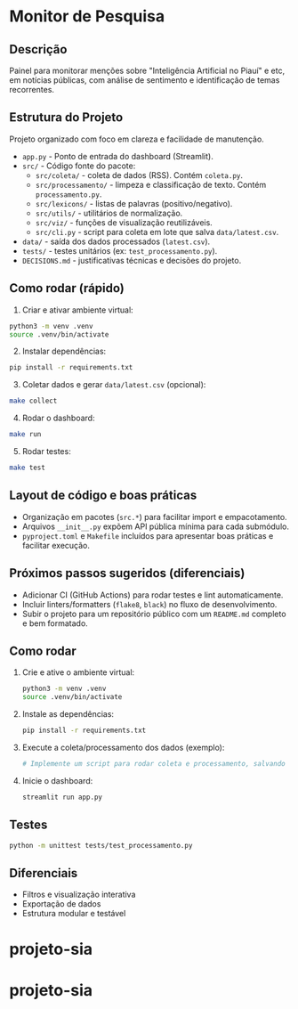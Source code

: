 # Monitor de Pesquisa

## Descrição
Painel para monitorar menções sobre "Inteligência Artificial no Piauí" e etc, em notícias públicas, com análise de sentimento e identificação de temas recorrentes.

## Estrutura do Projeto

Projeto organizado com foco em clareza e facilidade de manutenção.

- `app.py` - Ponto de entrada do dashboard (Streamlit).
- `src/` - Código fonte do pacote:
   - `src/coleta/` - coleta de dados (RSS). Contém `coleta.py`.
   - `src/processamento/` - limpeza e classificação de texto. Contém `processamento.py`.
   - `src/lexicons/` - listas de palavras (positivo/negativo).
   - `src/utils/` - utilitários de normalização.
   - `src/viz/` - funções de visualização reutilizáveis.
   - `src/cli.py` - script para coleta em lote que salva `data/latest.csv`.
- `data/` - saída dos dados processados (`latest.csv`).
- `tests/` - testes unitários (ex: `test_processamento.py`).
- `DECISIONS.md` - justificativas técnicas e decisões do projeto.

## Como rodar (rápido)

1. Criar e ativar ambiente virtual:

```bash
python3 -m venv .venv
source .venv/bin/activate
```

2. Instalar dependências:

```bash
pip install -r requirements.txt
```

3. Coletar dados e gerar `data/latest.csv` (opcional):

```bash
make collect
```

4. Rodar o dashboard:

```bash
make run
```

5. Rodar testes:

```bash
make test
```

## Layout de código e boas práticas

- Organização em pacotes (`src.*`) para facilitar import e empacotamento.
- Arquivos `__init__.py` expõem API pública mínima para cada submódulo.
- `pyproject.toml` e `Makefile` incluídos para apresentar boas práticas e facilitar execução.

## Próximos passos sugeridos (diferenciais)

- Adicionar CI (GitHub Actions) para rodar testes e lint automaticamente.
- Incluir linters/formatters (`flake8`, `black`) no fluxo de desenvolvimento.
- Subir o projeto para um repositório público com um `README.md` completo e bem formatado.


## Como rodar
1. Crie e ative o ambiente virtual:
   ```bash
   python3 -m venv .venv
   source .venv/bin/activate
   ```
2. Instale as dependências:
   ```bash
   pip install -r requirements.txt
   ```
3. Execute a coleta/processamento dos dados (exemplo):
   ```bash
   # Implemente um script para rodar coleta e processamento, salvando em data/latest.csv
   ```
4. Inicie o dashboard:
   ```bash
   streamlit run app.py
   ```

## Testes
```bash
python -m unittest tests/test_processamento.py
```

## Diferenciais
- Filtros e visualização interativa
- Exportação de dados
- Estrutura modular e testável
# projeto-sia
# projeto-sia
